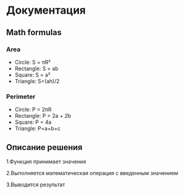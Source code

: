 # Документация
## Math formulas
### Area
- Circle: S = πR²
- Rectangle: S = ab
- Square: S = a²
- Triangle: S=(ah)/2

### Perimeter
- Circle: P = 2πR
- Rectangle: P = 2a + 2b
- Square: P = 4a
- Triangle: P=a+b+c

## Описание решения
1.Функция принимает значение
	
2.Выполняется математическая операция с введенным значением

3.Выводится результат